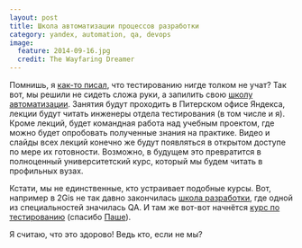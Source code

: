 ```yaml
---
layout: post
title: Школа автоматизации процессов разработки
category: yandex, automation, qa, devops
image: 
  feature: 2014-09-16.jpg
  credit: The Wayfaring Dreamer
---
```


Помнишь, я [как-то писал](http://artkoshelev.github.io/posts/random-tester/), что тестированию нигде толком не учат? Так вот, мы решили не сидеть сложа руки, а запилить свою [школу автоматизации](https://tech.yandex.ru/education/autoschool/spb-2014/). Занятия будут проходить в Питерском офисе Яндекса, лекции будут читать инженеры отдела тестирования (в том числе и я). Кроме лекций, будет командная работа над учебным проектом, где можно будет опробовать полученные знания на практике. Видео и слайды всех лекций конечно же будут появляться в открытом доступе по мере их готовности. Возможно, в будущем это превратится в полноценный университетский курс, который мы будем читать в профильных вузах.

Кстати, мы не единственные, кто устраивает подобные курсы. Вот, например в 2Gis не так давно закончилась [школа разработки](http://school.2gis.ru/), где одной из специальностей значилась QA. И там же вот-вот начнётся [курс по тестированию](https://vk.com/testing2gis) (спасибо [Паше](https://twitter.com/paulstashevsky)).

Я считаю, что это здорово! Ведь кто, если не мы?